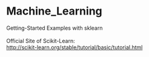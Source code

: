 # Machine_Learning
Getting-Started Examples with sklearn <br />
<br />
Official Site of Scikit-Learn: <br />
http://scikit-learn.org/stable/tutorial/basic/tutorial.html

